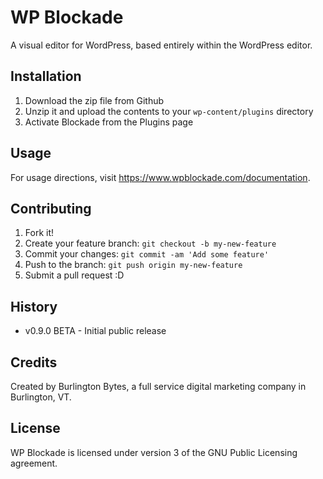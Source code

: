 # WP Blockade
A visual editor for WordPress, based entirely within the WordPress editor.
## Installation
1. Download the zip file from Github
2. Unzip it and upload the contents to your `wp-content/plugins` directory
3. Activate Blockade from the Plugins page
## Usage
For usage directions, visit https://www.wpblockade.com/documentation.
## Contributing
1. Fork it!
2. Create your feature branch: `git checkout -b my-new-feature`
3. Commit your changes: `git commit -am 'Add some feature'`
4. Push to the branch: `git push origin my-new-feature`
5. Submit a pull request :D
## History
* v0.9.0 BETA - Initial public release
## Credits
Created by Burlington Bytes, a full service digital marketing company in Burlington, VT.
## License
WP Blockade is licensed under version 3 of the GNU Public Licensing agreement.
